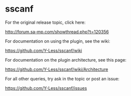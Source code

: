 sscanf
======

For the original release topic, click here:

http://forum.sa-mp.com/showthread.php?t=120356

For documentation on using the plugin, see the wiki:

https://github.com/Y-Less/sscanf/wiki

For documentation on the plugin architecture, see this page:

https://github.com/Y-Less/sscanf/wiki/Architecture

For all other queries, try ask in the topic or post an issue:

https://github.com/Y-Less/sscanf/issues
